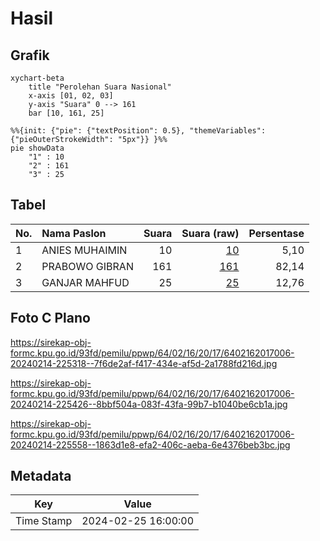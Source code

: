 # Hasil

## Grafik

```mermaid
xychart-beta
    title "Perolehan Suara Nasional"
    x-axis [01, 02, 03]
    y-axis "Suara" 0 --> 161
    bar [10, 161, 25]
```

```mermaid
%%{init: {"pie": {"textPosition": 0.5}, "themeVariables": {"pieOuterStrokeWidth": "5px"}} }%%
pie showData
    "1" : 10
    "2" : 161
    "3" : 25
```

## Tabel

| No. | Nama Paslon    | Suara | Suara (raw) | Persentase |
|:--- |:-------------- | -----:| -----------:| ----------:|
| 1   | ANIES MUHAIMIN | 10    | [10][p-1]   | 5,10       |
| 2   | PRABOWO GIBRAN | 161   | [161][p-2]  | 82,14      |
| 3   | GANJAR MAHFUD  | 25    | [25][p-3]   | 12,76      |


[p-1]: https://github.com/gigit-pemilu/pemilu-2024/blob/main/pilpres/hitung-suara/sub/64-kalimantan-timur/sub/02-kutai-kartanegara/sub/16-tenggarong-seberang/sub/2017-karang-tunggal/sub/006-tps/sub/paslon-1.txt
[p-2]: https://github.com/gigit-pemilu/pemilu-2024/blob/main/pilpres/hitung-suara/sub/64-kalimantan-timur/sub/02-kutai-kartanegara/sub/16-tenggarong-seberang/sub/2017-karang-tunggal/sub/006-tps/sub/paslon-2.txt
[p-3]: https://github.com/gigit-pemilu/pemilu-2024/blob/main/pilpres/hitung-suara/sub/64-kalimantan-timur/sub/02-kutai-kartanegara/sub/16-tenggarong-seberang/sub/2017-karang-tunggal/sub/006-tps/sub/paslon-3.txt

## Foto C Plano

https://sirekap-obj-formc.kpu.go.id/93fd/pemilu/ppwp/64/02/16/20/17/6402162017006-20240214-225318--7f6de2af-f417-434e-af5d-2a1788fd216d.jpg

https://sirekap-obj-formc.kpu.go.id/93fd/pemilu/ppwp/64/02/16/20/17/6402162017006-20240214-225426--8bbf504a-083f-43fa-99b7-b1040be6cb1a.jpg

https://sirekap-obj-formc.kpu.go.id/93fd/pemilu/ppwp/64/02/16/20/17/6402162017006-20240214-225558--1863d1e8-efa2-406c-aeba-6e4376beb3bc.jpg


## Metadata

| Key        | Value               |
| ---------- | ------------------- |
| Time Stamp | 2024-02-25 16:00:00 |



